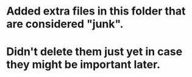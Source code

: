 # Added extra files in this folder that are considered "junk". 
# Didn't delete them just yet in case they might be important later.